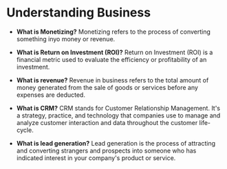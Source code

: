 # **Understanding Business**

* **What is Monetizing?** Monetizing refers to the process of converting something inyo money or revenue.

* **What is Return on Investment (ROI)?** Return on Investment (ROI) is a financial metric used to evaluate the efficiency or profitability of an investment.

* **What is revenue?**
Revenue in business refers to the total amount of money generated from the sale of goods or services before any expenses are deducted.

* **What is CRM?** CRM stands for Customer Relationship Management. It's a strategy, practice, and technology that companies use to manage and analyze customer interaction and data throughout the customer life-cycle.

* **What is lead generation?** Lead generation is the process of attracting and converting strangers and prospects into someone who has indicated interest in your company's product or service.
